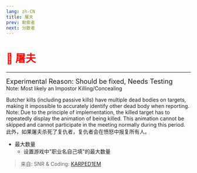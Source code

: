 ```yaml
---
lang: zh-CN
title: 屠夫
prev: 勒索者
next: 分散者
---
```


# <font color=red>🔪 <b>屠夫</b></font> <Badge text="Impostor" type="tip" vertical="middle"/>

***

<font size=4em>Experimental Reason: Should be fixed, Needs Testing</font><br>
Note: Most likely an Impostor Killing/Concealing

Butcher kills (including passive kills) have multiple dead bodies on targets, making it impossible to accurately identify other dead body when reporting. Note: Due to the principle of implementation, the killed target has to repeatedly display the animation of being killed. This animation cannot be skipped and cannot participate in the meeting normally during this period. 此外，如果屠夫杀死了复仇者，复仇者会在愤怒中报复所有人。

- 最大数量
  - 设置游戏中"职业名自己填"的最大数量

> 来自: SNR & Coding: [KARPED1EM](https://github.com/KARPED1EM)
